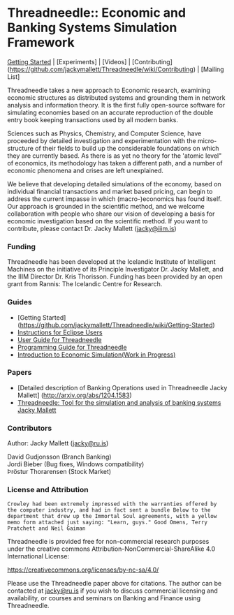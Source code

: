 Threadneedle:: Economic and Banking Systems Simulation Framework
============

[Getting Started](https://github.com/jackymallett/Threadneedle/wiki/Getting-Started) |
[Experiments] |
[Videos] |
[Contributing] (https://github.com/jackymallett/Threadneedle/wiki/Contributing) |
[Mailing List] 

Threadneedle takes a new approach to Economic research, examining economic
structures as distributed systems and grounding them in network analysis and 
information theory. It is the first fully open-source 
software for simulating economies based on an accurate reproduction of the 
double entry book keeping transactions used by all modern banks.

Sciences such as Physics, Chemistry, and Computer Science, have proceeded 
by detailed investigation and experimentation with the micro-structure of 
their fields to build up the considerable foundations on which they are 
currently based.  As there is as yet no theory for the 'atomic level" of 
economics, its methodology has taken a different path, 
and a number of economic phenomena and crises are left unexplained. 

We believe that developing detailed simulations of the economy, based on individual 
financial transactions and market based pricing, can begin to address the
current impasse in which (macro-)economics has found itself. Our approach is grounded
in the scientific method, and we welcome collaboration with people who share our vision of developing a 
basis for economic investigation based on the scientific method. If you want to contribute, please contact Dr. Jacky Mallett (jacky@iiim.is)


### Funding 

Threadneedle has been developed at the Icelandic Institute of Intelligent Machines on the initiative of its Principle Investigator Dr. Jacky Mallett, and the IIIM Director Dr. Kris Thorisson. Funding has been provided by an open grant from Rannis: The Icelandic Centre for Research.

### Guides

* [Getting Started] (https://github.com/jackymallett/Threadneedle/wiki/Getting-Started)
* [Instructions for Eclipse Users](https://github.com/jackymallett/Threadneedle/raw/master/Instructions_for_Eclipse.pdf)
* [User Guide for Threadneedle](https://github.com/jackymallett/Threadneedle/raw/master/Documentation/Threadneedle_Intro.pdf)
* [Programming Guide for Threadneedle](https://github.com/jackymallett/Threadneedle/raw/master/Documentation/ProgrammingGuide.pdf)
* [Introduction to Economic Simulation(Work in Progress)](https://github.com/jackymallett/Threadneedle/raw/master/Documentation/IntroToEconomicSimulation.pdf)

### Papers

* [Detailed description of Banking Operations used in Threadneedle Jacky Mallett] (http://arxiv.org/abs/1204.1583)
* [Threadneedle: Tool for the simulation and analysis of banking systems Jacky Mallett](http://arxiv.org/abs/1502.06163)

### Contributors

Author: Jacky Mallett (jacky@ru.is)

David Gudjonsson (Branch Banking)  
Jordi Bieber (Bug fixes, Windows compatibility)  
Þröstur Thorarensen (Stock Market)  

### License and Attribution

`Crowley had been extremely impressed with the warranties offered by the computer industry, and had in fact sent a bundle Below to the department that drew up the Immortal Soul agreements, with a yellow memo form attached just saying: "Learn, guys." Good Omens, Terry Pratchett and Neil Gaiman`


Threadneedle is provided free for non-commercial research purposes under the creative commons Attribution-NonCommercial-ShareAlike 4.0 International License:

https://creativecommons.org/licenses/by-nc-sa/4.0/

Please use the Threadneedle paper above for citations. The author can be contacted at jacky@ru.is if you wish to discuss commercial licensing and availability, or courses and seminars on Banking and Finance using Threadneedle.


